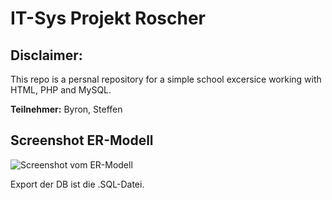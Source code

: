 # IT-Sys Projekt Roscher

## Disclaimer:
This repo is a persnal repository for a simple school excersice working with HTML, PHP and MySQL.

<b>Teilnehmer:</b> Byron, Steffen

## Screenshot ER-Modell
![Screenshot vom ER-Modell](https://github.com/braydofficial/itsys-projekt-roscher/blob/main/Bildschirmfoto%20zu%202022-05-24%2014-11-45.png)

Export der DB ist die .SQL-Datei.

